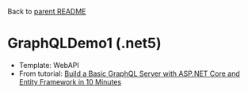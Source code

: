 Back to [parent README](../README.md)

# GraphQLDemo1 (.net5)

- Template: WebAPI
- From tutorial: [Build a Basic GraphQL Server with ASP.NET Core and Entity Framework in 10 Minutes](https://thecloudblog.net/post/build-a-basic-graphql-server-with-asp.net-core-and-entity-framework-in-10-minutes/ )

